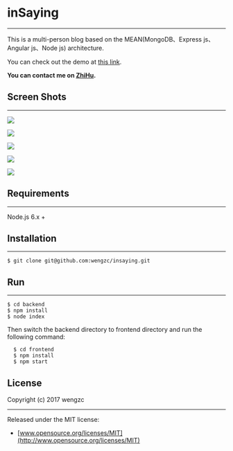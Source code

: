 # inSaying

---------------

This is a multi-person blog based on the MEAN(MongoDB、Express js、Angular js、Node js) architecture.

You can check out the demo at [this link](http://www.insaying.com).

**You can contact me on [ZhiHu](https://www.zhihu.com/people/weng-ze-chuan).**

## Screen Shots

---------------

![](http://oh3ojs6ov.bkt.clouddn.com/home.png)

![](http://oh3ojs6ov.bkt.clouddn.com/article.png)

![](http://oh3ojs6ov.bkt.clouddn.com/notification.png)

![](http://oh3ojs6ov.bkt.clouddn.com/homepage.png)

![](http://oh3ojs6ov.bkt.clouddn.com/login.png)

## Requirements

---------------
Node.js 6.x +

## Installation

---------------

    $ git clone git@github.com:wengzc/insaying.git

## Run 

---------------
    $ cd backend
    $ npm install
    $ node index
    
Then switch the backend directory  to frontend directory and run the following command:

	  $ cd frontend
	  $ npm install
	  $ npm start
	  
## License

Copyright (c) 2017 wengzc

---------------

Released under the MIT license:

* [www.opensource.org/licenses/MIT](http://www.opensource.org/licenses/MIT)